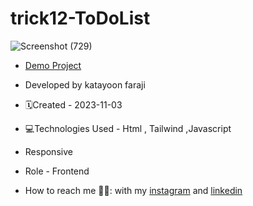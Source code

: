 # trick12-ToDoList

![Screenshot (729)](https://github.com/katayoon-faraji-web/trick12-ToDoList/assets/144775981/df303a73-34ce-40f8-9987-bcc78533de64)
- [Demo Project](https://katayoon-faraji-web.github.io/trick12-ToDoList/)

- Developed by katayoon faraji

- 🗓️Created - 2023-11-03

- 💻Technologies Used - Html , Tailwind ,Javascript

- Responsive 
  
- Role - Frontend

- How to reach me 👩🏻: with my [instagram](https://instagram.com/katayoon_faraji_web) and [linkedin](https://www.linkedin.com/in/katayoon-faraji-web-3b722b207r)
